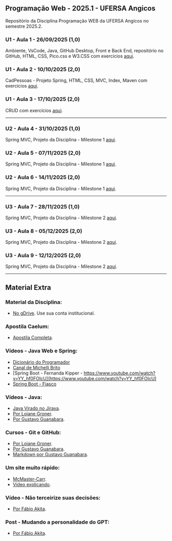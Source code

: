 ## Programação Web - 2025.1 - UFERSA Angicos
Repositório da Disciplina Programação WEB da UFERSA Angicos no semestre 2025.2.

### U1 - Aula 1 - 26/09/2025 (1,0)
Ambiente, VsCode, Java, GitHub Desktop, Front e Back End, repositório no GitHub, HTML, CSS, Pico.css e W3.CSS com exercícios [aqui](unidade1/aula1.md).

### U1 - Aula 2 - 10/10/2025 (2,0)
CadPessoas - Projeto Spring, HTML, CSS, MVC, Index, Maven com exercícios [aqui](unidade1/aulaX.md).

### U1 - Aula 3 - 17/10/2025 (2,0)
CRUD com exercícios [aqui](unidade1/aulaX.md).

---

### U2 - Aula 4 - 31/10/2025 (1,0)
Spring MVC, Projeto da Disciplina - Milestone 1 [aqui](unidade2/aulaX.md).

### U2 - Aula 5 - 07/11/2025 (2,0)
Spring MVC, Projeto da Disciplina - Milestone 1 [aqui](unidade2/aulaX.md).

### U2 - Aula 6 - 14/11/2025 (2,0)
Spring MVC, Projeto da Disciplina - Milestone 1 [aqui](unidade2/aulaX.md).

---

### U3 - Aula 7 - 28/11/2025 (1,0)
Spring MVC, Projeto da Disciplina - Milestone 2 [aqui](unidade3/aulaX.md).

### U3 - Aula 8 - 05/12/2025 (2,0)
Spring MVC, Projeto da Disciplina - Milestone 2 [aqui](unidade3/aulaX.md).

### U3 - Aula 9 - 12/12/2025 (2,0)
Spring MVC, Projeto da Disciplina - Milestone 2 [aqui](unidade3/aulaX.md).

---

## Material Extra 

### Material da Disciplina:
- [No gDrive](https://drive.google.com/open?id=16I2WfDFZMKDNZGPu1Wq2rl1uceQUZjr6). Use sua conta institucional. 

### Apostila Caelum:
- [Apostila Completa](https://www.alura.com.br/apostila-java-web). 

### Vídeos - Java Web e Spring:
- [Dicionário do Programador](https://www.youtube.com/watch?v=j_F0cz0em04) 
- [Canal de Michelli Brito](https://www.youtube.com/@MichelliBrito) 
- [Spring Boot - Fernanda Kipper - https://www.youtube.com/watch?v=YY_hf0FOIcU](https://www.youtube.com/watch?v=YY_hf0FOIcU) 
- [Spring Boot - Fiasco](https://www.youtube.com/watch?v=n8_qrrc8WN4) 

### Vídeos - Java:
- [Java Virado no Jiraya](https://www.youtube.com/playlist?list=PL62G310vn6nFIsOCC0H-C2infYgwm8SWW). 
- [Por Loiane Groner](https://www.youtube.com/playlist?list=PLGxZ4Rq3BOBq0KXHsp5J3PxyFaBIXVs3r). 
- [Por Gustavo Guanabara](https://www.youtube.com/playlist?list=PLHz_AreHm4dkqe2aR0tQK74m8SFe-aGsY). 

### Cursos - Git e GitHub:
- [Por Loiane Groner](https://www.youtube.com/watch?v=UMhskLXJuq4). 
- [Por Gustavo Guanabara](https://www.youtube.com/watch?v=xEKo29OWILE&list=PLHz_AreHm4dm7ZULPAmadvNhH6vk9oNZA). 
- [Markdown por Gustavo Guanabara](/git_github_gguanabara). 

### Um site muito rápido:
- [McMaster-Carr](https://www.mcmaster.com/).
- [Vídeo explicando](https://www.youtube.com/watch?v=-Ln-8QM8KhQ).

### Vídeo - Não terceirize suas decisões:
- [Por Fábio Akita](https://www.youtube.com/watch?v=D3L8IOncLkg).

### Post - Mudando a personalidade do GPT:
- [Por Fábio Akita](https://akitaonrails.com/2025/04/28/destruindo-a-personalidade-do-chatgpt-4o/).
